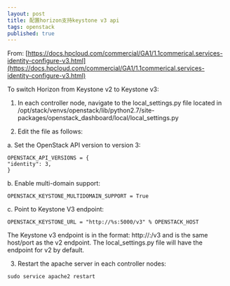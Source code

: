 ```yaml
---
layout: post
title: 配置horizon支持keystone v3 api
tags: openstack
published: true
---
```


From:
[https://docs.hpcloud.com/commercial/GA1/1.1commerical.services-identity-configure-v3.html](https://docs.hpcloud.com/commercial/GA1/1.1commerical.services-identity-configure-v3.html)

To switch Horizon from Keystone v2 to Keystone v3:

1. In each controller node, navigate to the local_settings.py file located in /opt/stack/venvs/openstack/lib/python2.7/site-packages/openstack_dashboard/local/local_settings.py

2. Edit the file as follows:

a. Set the OpenStack API version to version 3:

```
OPENSTACK_API_VERSIONS = {
"identity": 3,
}
```

b. Enable multi-domain support:

```
OPENSTACK_KEYSTONE_MULTIDOMAIN_SUPPORT = True
```

c. Point to Keystone V3 endpoint:

```
OPENSTACK_KEYSTONE_URL = "http://%s:5000/v3" % OPENSTACK_HOST
```

The Keystone v3 endpoint is in the format: http://<host>:<port>/v3 and is the same host/port as the v2 endpoint. The local_settings.py file will have the endpoint for v2 by default.

3. Restart the apache server in each controller nodes:

```
sudo service apache2 restart
```